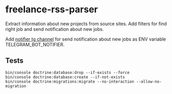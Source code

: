 # freelance-rss-parser

Extract information about new projects from source sites.  Add filters for find right job and send notification about new jobs.

Add [notifier tg channel](https://symfony.com/doc/6.1/notifier.html#chat-channel) for send notification about new jobs as ENV variable TELEGRAM_BOT_NOTIFIER.

## Tests

```shell
bin/console doctrine:database:drop --if-exists --force
bin/console doctrine:database:create --if-not-exists
bin/console doctrine:migrations:migrate --no-interaction --allow-no-migration
```